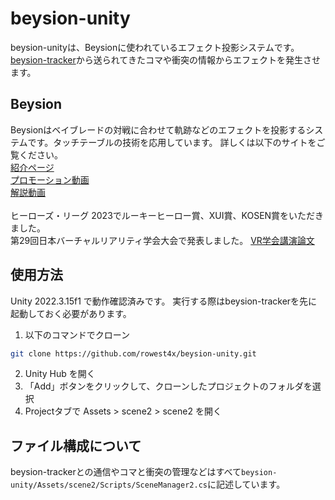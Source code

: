# beysion-unity
beysion-unityは、Beysionに使われているエフェクト投影システムです。
[beysion-tracker](https://github.com/rowest4x/beysion-tracker)から送られてきたコマや衝突の情報からエフェクトを発生させます。

## Beysion
Beysionはベイブレードの対戦に合わせて軌跡などのエフェクトを投影するシステムです。タッチテーブルの技術を応用しています。 
詳しくは以下のサイトをご覧ください。<br>
[紹介ページ](https://protopedia.net/prototype/4813)<br>
[プロモーション動画](https://youtu.be/p2AFd2a-vNg?si=FVmgyI9OplT2cY_B)<br>
[解説動画](https://youtu.be/wpbPGy0BBu8?si=w4hq-_JuJQdVVCqS)<br>
<br>
ヒーローズ・リーグ 2023でルーキーヒーロー賞、XUI賞、KOSEN賞をいただきました。
<br>
第29回日本バーチャルリアリティ学会大会で発表しました。
[VR学会講演論文](https://conference.vrsj.org/ac2024/program/doc/2G-10.pdf)

## 使用方法
Unity 2022.3.15f1 で動作確認済みです。
実行する際はbeysion-trackerを先に起動しておく必要があります。
1. 以下のコマンドでクローン
```bash
git clone https://github.com/rowest4x/beysion-unity.git
```
2. Unity Hub を開く
3. 「Add」ボタンをクリックして、クローンしたプロジェクトのフォルダを選択
4. Projectタブで Assets > scene2 > scene2 を開く

## ファイル構成について
beysion-trackerとの通信やコマと衝突の管理などはすべて```beysion-unity/Assets/scene2/Scripts/SceneManager2.cs```に記述しています。
